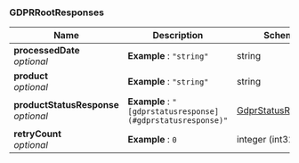 
<a name="gdprrootresponses"></a>
### GDPRRootResponses

|Name|Description|Schema|
|---|---|---|
|**processedDate**  <br>*optional*|**Example** : `"string"`|string|
|**product**  <br>*optional*|**Example** : `"string"`|string|
|**productStatusResponse**  <br>*optional*|**Example** : `"[gdprstatusresponse](#gdprstatusresponse)"`|[GdprStatusResponse](GdprStatusResponse.md#gdprstatusresponse)|
|**retryCount**  <br>*optional*|**Example** : `0`|integer (int32)|



